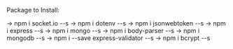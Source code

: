 Package to Install:

-> npm i socket.io --s
-> npm i dotenv --s
-> npm i jsonwebtoken --s
-> npm i express --s
-> npm i mongo --s
-> npm i body-parser --s
-> npm i mongodb --s
-> npm i --save express-validator --s
-> npm i bcrypt --s